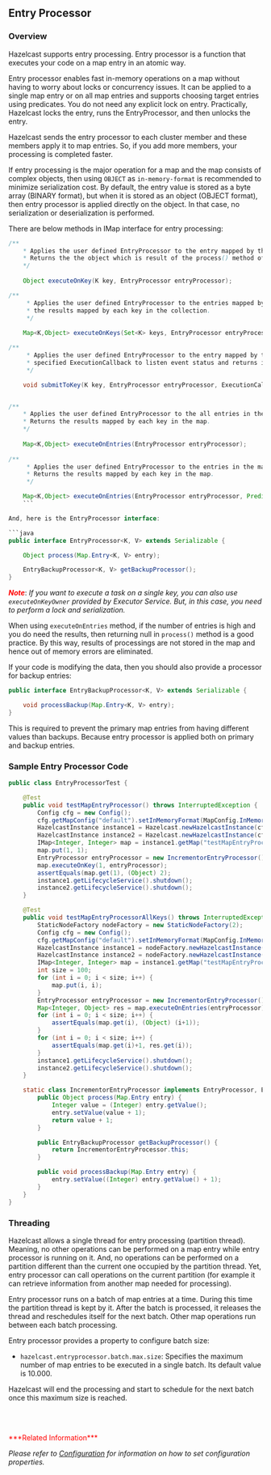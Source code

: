 


## Entry Processor

### Overview

Hazelcast supports entry processing. Entry processor is a function that executes your code on a map entry in an atomic way. 

Entry processor enables fast in-memory operations on a map without having to worry about locks or concurrency issues. It can be applied to a single map entry or on all map entries and supports choosing target entries using predicates. You do not need any explicit lock on entry. Practically, Hazelcast locks the entry, runs the EntryProcessor, and then unlocks the entry.

Hazelcast sends the entry processor to each cluster member and these members apply it to map entries. So, if you add more members, your processing is completed faster.

If entry processing is the major operation for a map and the map consists of complex objects, then using `OBJECT` as `in-memory-format` is recommended to minimize serialization cost. By default, the entry value is stored as a byte array (BINARY format), but when it is stored as an object (OBJECT format), then entry processor is applied directly on the object. In that case, no serialization or deserialization is performed.

There are below methods in IMap interface for entry processing:

```java
/**
 	* Applies the user defined EntryProcessor to the entry mapped by the key.
 	* Returns the the object which is result of the process() method of EntryProcessor.
 	*/
 	
	Object executeOnKey(K key, EntryProcessor entryProcessor);

/**
     * Applies the user defined EntryProcessor to the entries mapped by the collection of keys.
     * the results mapped by each key in the collection.
     */
    
    Map<K,Object> executeOnKeys(Set<K> keys, EntryProcessor entryProcessor);

/**
     * Applies the user defined EntryProcessor to the entry mapped by the key with
     * specified ExecutionCallback to listen event status and returns immediately.
     */

    void submitToKey(K key, EntryProcessor entryProcessor, ExecutionCallback callback);


/**
 	* Applies the user defined EntryProcessor to the all entries in the map.
 	* Returns the results mapped by each key in the map.
 	*/
 	
	Map<K,Object> executeOnEntries(EntryProcessor entryProcessor);
	 
/**
     * Applies the user defined EntryProcessor to the entries in the map which satisfies provided predicate.
     * Returns the results mapped by each key in the map.
     */

    Map<K,Object> executeOnEntries(EntryProcessor entryProcessor, Predicate predicate);
	```

And, here is the EntryProcessor interface:

```java
public interface EntryProcessor<K, V> extends Serializable {

    Object process(Map.Entry<K, V> entry);

    EntryBackupProcessor<K, V> getBackupProcessor();
}
```

<font color="red">***Note***</font>: *If you want to execute a task on a single key, you can also use `executeOnKeyOwner` provided by Executor Service. But, in this case, you need to perform a lock and serialization.*

When using `executeOnEntries` method, if the number of entries is high and you do need the results, then returning null in `process()` method is a good practice. By this way, results of processings are not stored in the map and hence out of memory errors are eliminated.


If your code is modifying the data, then you should also provide a processor for backup entries:

```java
public interface EntryBackupProcessor<K, V> extends Serializable {

    void processBackup(Map.Entry<K, V> entry);
}
```

This is required to prevent the primary map entries from having different values than backups. Because entry processor is applied both on primary and backup entries.



### Sample Entry Processor Code

```java
public class EntryProcessorTest {

    @Test
    public void testMapEntryProcessor() throws InterruptedException {
        Config cfg = new Config();
        cfg.getMapConfig("default").setInMemoryFormat(MapConfig.InMemoryFormat.OBJECT);
        HazelcastInstance instance1 = Hazelcast.newHazelcastInstance(cfg);
        HazelcastInstance instance2 = Hazelcast.newHazelcastInstance(cfg);
        IMap<Integer, Integer> map = instance1.getMap("testMapEntryProcessor");
        map.put(1, 1);
        EntryProcessor entryProcessor = new IncrementorEntryProcessor();
        map.executeOnKey(1, entryProcessor);
        assertEquals(map.get(1), (Object) 2);
        instance1.getLifecycleService().shutdown();
        instance2.getLifecycleService().shutdown();
    }

    @Test
    public void testMapEntryProcessorAllKeys() throws InterruptedException {
        StaticNodeFactory nodeFactory = new StaticNodeFactory(2);
        Config cfg = new Config();
        cfg.getMapConfig("default").setInMemoryFormat(MapConfig.InMemoryFormat.OBJECT);
        HazelcastInstance instance1 = nodeFactory.newHazelcastInstance(cfg);
        HazelcastInstance instance2 = nodeFactory.newHazelcastInstance(cfg);
        IMap<Integer, Integer> map = instance1.getMap("testMapEntryProcessorAllKeys");
        int size = 100;
        for (int i = 0; i < size; i++) {
            map.put(i, i);
        }
        EntryProcessor entryProcessor = new IncrementorEntryProcessor();
        Map<Integer, Object> res = map.executeOnEntries(entryProcessor);
        for (int i = 0; i < size; i++) {
            assertEquals(map.get(i), (Object) (i+1));
        }
        for (int i = 0; i < size; i++) {
            assertEquals(map.get(i)+1, res.get(i));
        }
        instance1.getLifecycleService().shutdown();
        instance2.getLifecycleService().shutdown();
    }

    static class IncrementorEntryProcessor implements EntryProcessor, EntryBackupProcessor, Serializable {
        public Object process(Map.Entry entry) {
            Integer value = (Integer) entry.getValue();
            entry.setValue(value + 1);
            return value + 1;
        }

        public EntryBackupProcessor getBackupProcessor() {
            return IncrementorEntryProcessor.this;
        }

        public void processBackup(Map.Entry entry) {
            entry.setValue((Integer) entry.getValue() + 1);
        }
    }
}
```




### Threading

Hazelcast allows a single thread for entry processing (partition thread). Meaning, no other operations can be performed on a map entry while entry processor is running on it. And, no operations can be performed on a partition different than the current one occupied by the partition thread. Yet, entry processor can call operations on the current partition (for example it can retrieve information from another map needed for processing).


Entry processor runs on a batch of map entries at a time. During this time the partition thread is kept by it. After the batch is processed, it releases the thread and reschedules itself for the next batch. Other map operations run between each batch processing.

Entry processor provides a property to configure batch size:

-	`hazelcast.entryprocessor.batch.max.size`: Specifies the  maximum number of map entries to be executed in a single batch. Its default value is 10.000.

Hazelcast will end the processing and start to schedule for the next batch once this maximum size is reached.

<br> </br>

<font color="red">
***Related Information***
</font>

*Please refer to [Configuration](#configuration) for information on how to set configuration properties.*

<br> </br>




<br> </br>
